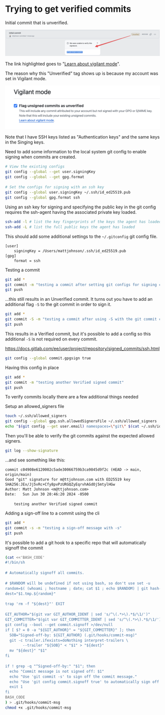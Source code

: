 # Trying to get verified commits

Initial commit that is unverified.

![Initial commit showing unverified tag and where to find more info.](files/unverified_initial_commit.png?raw=true "Unverified commit info")

The link highlighted goes to "[Learn about vigilant mode](https://docs.github.com/en/authentication/managing-commit-signature-verification/displaying-verification-statuses-for-all-of-your-commits)".

The reason why this "Unverified" tag shows up is because my account was set in Vigilant mode.

![GitHub > Account > Settings > SSH and GPG keys > Vigilant mode. Flag unsigned commits as unverified is checked.](files/settings_vigilant_mode.png?raw=true "Vigilant mode setting")

Note that I have SSH keys listed as "Authentication keys" and the same keys in the Singing keys.

Need to add some information to the local system git config to enable signing when commits are created.

```bash
# View the existing configs
git config --global --get user.signingKey
git config --global --get gpg.format

# Set the configs for signing with an ssh key
git config --global user.signingKey ~/.ssh/id_ed25519.pub
git config --global gpg.format ssh
```

Using an ssh key for signing and specifying the public key in the git config requires the ssh-agent having the associated private key loaded.

```bash
ssh-add -l # list the key fingerprints of the keys the agent has loaded
ssh-add -L # list the full public keys the agent has loaded
```

This should add some additional settings to the `~/.gitconfig` git config file.
```
[user]
	signingKey = /Users/mattjohnson/.ssh/id_ed25519.pub
[gpg]
	format = ssh
```

Testing a commit

```bash
git add *
git commit -m "testing a commit after setting git configs for signing commits"
git push
```

...this still results in an Unverified commit. It turns out you have to add an additional flag `-S` to the git commit in order to sign it.

```bash
git add *
git commit -S -m "testing a commit after using -S with the git commit command"
git push
```

This results in a Verified commit, but it's possible to add a config so this additional `-S` is not required on every commit.

https://docs.gitlab.com/ee/user/project/repository/signed_commits/ssh.html

```bash
git config --global commit.gpgsign true
```

Having this config in place

```bash
git add *
git commit -m "testing another Verified signed commit"
git push
```

To verify commits locally there are a few additional things needed

Setup an allowed_signers file
```bash
touch ~/.ssh/allowed_signers
git config --global gpg.ssh.allowedSignersFile ~/.ssh/allowed_signers
echo "$(git config --get user.email) namespaces=\"git\" $(cat ~/.ssh/id_ed25519.pub)" >> ~/.ssh/allowed_signers
```

Then you'll be able to verify the git commits against the expected allowed signers.
```bash
git log --show-signature
```
...and see something like this:
```
commit c04908e6120002c5ade30066759b3ca9845d9f2c (HEAD -> main, origin/main)
Good "git" signature for m@ttjohnson.com with ED25519 key SHA256:JEx/Jj5vRc+Cfy8pvPzURGQZyEqrvhAGdOj5mtylHGw
Author: Matt Johnson <m@ttjohnson.com>
Date:   Sun Jun 30 20:46:20 2024 -0500

    testing another Verified signed commit
```

Adding a sign-off line to a commit using the cli
```bash
git add *
git commit -s -m "testing a sign-off message with -s"
git push
```

It's possible to add a git hook to a specific repo that will automatically signoff the commit

```bash
(cat <<'BASH_CODE'
#!/bin/sh

# Automatically signoff all commits.

# $RANDOM will be undefined if not using bash, so don't use set -u
random=$( (whoami ; hostname ; date; cat $1 ; echo $RANDOM) | git hash-object --stdin)
dest="$1.tmp.${random}"

trap 'rm -f "${dest}"' EXIT

GIT_AUTHOR="$(git var GIT_AUTHOR_IDENT | sed 's/^\(.*>\).*$/\1/')"
GIT_COMMITTER="$(git var GIT_COMMITTER_IDENT | sed 's/^\(.*>\).*$/\1/')"
git config --bool --get commit.signoff >/dev/null
if [ $? = 0 -a "${GIT_AUTHOR}" = "${GIT_COMMITTER}" ]; then
  SOB="Signed-off-by: ${GIT_AUTHOR} (.git/hooks/commit-msg)"
  git -c trailer.ifexists=doNothing interpret-trailers \
        --trailer "${SOB}" < "$1" > "${dest}"
  mv "${dest}" "$1"
fi

if ! grep -q "^Signed-off-by:" "$1"; then
  echo "Commit message is not signed off: $1"
  echo "Use 'git commit -s' to sign off the commit message."
  echo "Use 'git config commit.signoff true' to automatically sign off commits."
  exit 1
fi
BASH_CODE
) > .git/hooks/commit-msg
chmod +x .git/hooks/commit-msg
```
